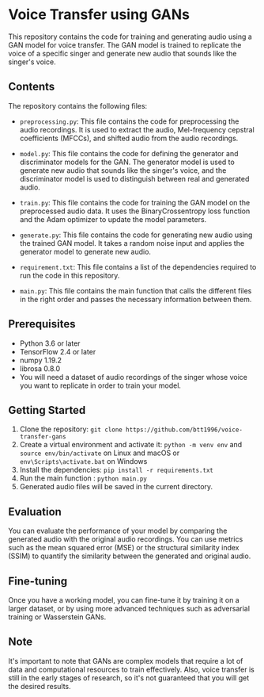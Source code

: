 # Voice Transfer using GANs

This repository contains the code for training and generating audio using a GAN model for voice transfer. The GAN model is trained to replicate the voice of a specific singer and generate new audio that sounds like the singer's voice.

## Contents

The repository contains the following files:

- `preprocessing.py`: This file contains the code for preprocessing the audio recordings. It is used to extract the audio, Mel-frequency cepstral coefficients (MFCCs), and shifted audio from the audio recordings.

- `model.py`: This file contains the code for defining the generator and discriminator models for the GAN. The generator model is used to generate new audio that sounds like the singer's voice, and the discriminator model is used to distinguish between real and generated audio.

- `train.py`: This file contains the code for training the GAN model on the preprocessed audio data. It uses the BinaryCrossentropy loss function and the Adam optimizer to update the model parameters.

- `generate.py`: This file contains the code for generating new audio using the trained GAN model. It takes a random noise input and applies the generator model to generate new audio.

- `requirement.txt`: This file contains a list of the dependencies required to run the code in this repository.

- `main.py`: This file contains the main function that calls the different files in the right order and passes the necessary information between them.

## Prerequisites

- Python 3.6 or later
- TensorFlow 2.4 or later
- numpy 1.19.2
- librosa 0.8.0
- You will need a dataset of audio recordings of the singer whose voice you want to replicate in order to train your model.

## Getting Started

1. Clone the repository: `git clone https://github.com/btt1996/voice-transfer-gans`
2. Create a virtual environment and activate it: `python -m venv env` and `source env/bin/activate` on Linux and macOS or `env\Scripts\activate.bat` on Windows
3. Install the dependencies: `pip install -r requirements.txt`
4. Run the main function : `python main.py`
5. Generated audio files will be saved in the current directory.

## Evaluation

You can evaluate the performance of your model by comparing the generated audio with the original audio recordings. You can use metrics such as the mean squared error (MSE) or the structural similarity index (SSIM) to quantify the similarity between the generated and original audio.

## Fine-tuning

Once you have a working model, you can fine-tune it by training it on a larger dataset, or by using more advanced techniques such as adversarial training or Wasserstein GANs. 

## Note
It's important to note that GANs are complex models that require a lot of data and computational resources to train effectively. Also, voice transfer is still in the early stages of research, so it's not guaranteed that you will get the desired results.
